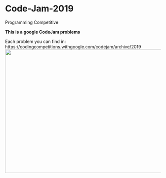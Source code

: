 # Code-Jam-2019
Programming Competitive
<p><b>This is a google CodeJam problems</b></p>
Each problem you can find in:
https://codingcompetitions.withgoogle.com/codejam/archive/2019

<img src="https://gersonlazaro.com/images/2017/03/codejam.jpg" width="600" height="400"> 
